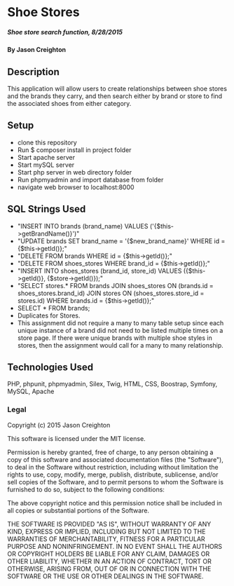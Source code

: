 
# Shoe Stores

##### Shoe store search function, 8/28/2015

#### By Jason Creighton

## Description

This application will allow users to create relationships between shoe stores and the brands they carry, and then search either by brand or store
to find the associated shoes from either category.

## Setup

- clone this repository
- Run $ composer install in project folder
- Start apache server
- Start mySQL server
- Start php server in web directory folder
- Run phpmyadmin and import database from folder
- navigate web browser to localhost:8000


## SQL Strings Used

- "INSERT INTO brands (brand_name) VALUES ('{$this->getBrandName()}')"
- "UPDATE brands SET brand_name = '{$new_brand_name}' WHERE id = {$this->getId()};"
- "DELETE FROM brands WHERE id = {$this->getId()};"
- "DELETE FROM shoes_stores WHERE brand_id = {$this->getId()};"
- "INSERT INTO shoes_stores (brand_id, store_id) VALUES ({$this->getId()}, {$store->getId()});"
- "SELECT stores.* FROM brands JOIN shoes_stores ON (brands.id = shoes_stores.brand_id)
             JOIN stores ON (shoes_stores.store_id = stores.id) WHERE brands.id = {$this->getId()};"
- SELECT * FROM brands;
- Duplicates for Stores.
- This assignment did not require a many to many table setup since each unique instance of a brand did not need to be listed multiple times on a store page.  If
    there were unique brands with multiple shoe styles in stores, then the assignment would call for a many to many relationship.

## Technologies Used

PHP, phpunit, phpmyadmin, Silex, Twig, HTML, CSS, Boostrap, Symfony, MySQL, Apache

### Legal


Copyright (c) 2015 Jason Creighton

This software is licensed under the MIT license.

Permission is hereby granted, free of charge, to any person obtaining a copy of this software and associated documentation files (the "Software"), to deal in the Software without restriction, including without limitation the rights to use, copy, modify, merge, publish, distribute, sublicense, and/or sell
copies of the Software, and to permit persons to whom the Software is furnished to do so, subject to the following conditions:

The above copyright notice and this permission notice shall be included in all copies or substantial portions of the Software.

THE SOFTWARE IS PROVIDED "AS IS", WITHOUT WARRANTY OF ANY KIND, EXPRESS OR IMPLIED, INCLUDING BUT NOT LIMITED TO THE WARRANTIES OF MERCHANTABILITY,
FITNESS FOR A PARTICULAR PURPOSE AND NONINFRINGEMENT. IN NO EVENT SHALL THE AUTHORS OR COPYRIGHT HOLDERS BE LIABLE FOR ANY CLAIM, DAMAGES OR OTHER
LIABILITY, WHETHER IN AN ACTION OF CONTRACT, TORT OR OTHERWISE, ARISING FROM, OUT OF OR IN CONNECTION WITH THE SOFTWARE OR THE USE OR OTHER DEALINGS IN
THE SOFTWARE.
